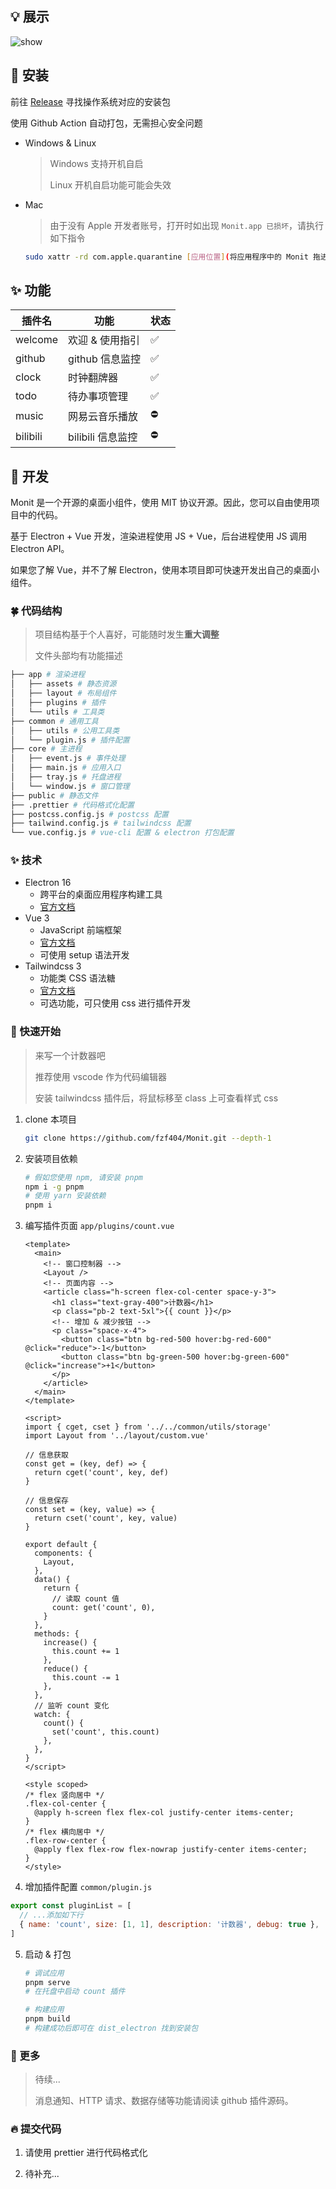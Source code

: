<!--
 * @Author: fzf404
 * @Date: 2022-06-18 17:15:15
 * @LastEditors: fzf404 nmdfzf404@163.com
 * @LastEditTime: 2022-06-20 00:10:47
 * @Description: Monit 说明文档
-->

## 💡 展示

![show](show.jpeg)

## 🎁 安装

前往 [Release](https://github.com/fzf404/Monit/releases) 寻找操作系统对应的安装包

使用 Github Action 自动打包，无需担心安全问题

- Windows & Linux

  > Windows 支持开机自启
  >
  > Linux 开机自启功能可能会失效

- Mac

  > 由于没有 Apple 开发者账号，打开时如出现 `Monit.app 已损坏`，请执行如下指令

  ```bash
  sudo xattr -rd com.apple.quarantine [应用位置](将应用程序中的 Monit 拖进来)
  ```

## ✨ 功能

| 插件名   | 功能              | 状态 |
| -------- | ----------------- | ---- |
| welcome  | 欢迎 & 使用指引   | ✅   |
| github   | github 信息监控   | ✅   |
| clock    | 时钟翻牌器        | ✅   |
| todo     | 待办事项管理      | ✅   |
| music    | 网易云音乐播放    | ⛔️  |
| bilibili | bilibili 信息监控 | ⛔️  |

## 📝 开发

Monit 是一个开源的桌面小组件，使用 MIT 协议开源。因此，您可以自由使用项目中的代码。

基于 Electron + Vue 开发，渲染进程使用 JS + Vue，后台进程使用 JS 调用 Electron API。

如果您了解 Vue，并不了解 Electron，使用本项目即可快速开发出自己的桌面小组件。

### 🍀 代码结构

> 项目结构基于个人喜好，可能随时发生**重大调整**
>
> 文件头部均有功能描述

```bash
├── app # 渲染进程
│   ├── assets # 静态资源
│   ├── layout # 布局组件
│   ├── plugins # 插件
│   └── utils # 工具类
├── common # 通用工具
│   ├── utils # 公用工具类
│   └── plugin.js # 插件配置
├── core # 主进程
│   ├── event.js # 事件处理
│   ├── main.js # 应用入口
│   ├── tray.js # 托盘进程
│   └── window.js # 窗口管理
├── public # 静态文件
├── .prettier # 代码格式化配置
├── postcss.config.js # postcss 配置
├── tailwind.config.js # tailwindcss 配置
└── vue.config.js # vue-cli 配置 & electron 打包配置
```

### ✨ 技术

- Electron 16
  - 跨平台的桌面应用程序构建工具
  - [官方文档](https://www.electronjs.org/zh/docs/latest)
- Vue 3
  - JavaScript 前端框架
  - [官方文档](https://v3.cn.vuejs.org/guide/introduction.html)
  - 可使用 setup 语法开发
- Tailwindcss 3
  - 功能类 CSS 语法糖
  - [官方文档](https://www.tailwindcss.cn/docs)
  - 可选功能，可只使用 css 进行插件开发

### 🚀 快速开始

> 来写一个计数器吧
>
> 推荐使用 vscode 作为代码编辑器
>
> 安装 tailwindcss 插件后，将鼠标移至 class 上可查看样式 css

1. clone 本项目
   ```bash
   git clone https://github.com/fzf404/Monit.git --depth-1
   ```
2. 安装项目依赖
   ```bash
   # 假如您使用 npm, 请安装 pnpm
   npm i -g pnpm
   # 使用 yarn 安装依赖
   pnpm i
   ```
3. 编写插件页面 `app/plugins/count.vue`

   ```vue
   <template>
     <main>
       <!-- 窗口控制器 -->
       <Layout />
       <!-- 页面内容 -->
       <article class="h-screen flex-col-center space-y-3">
         <h1 class="text-gray-400">计数器</h1>
         <p class="pb-2 text-5xl">{{ count }}</p>
         <!-- 增加 & 减少按钮 -->
         <p class="space-x-4">
           <button class="btn bg-red-500 hover:bg-red-600" @click="reduce">-1</button>
           <button class="btn bg-green-500 hover:bg-green-600" @click="increase">+1</button>
         </p>
       </article>
     </main>
   </template>

   <script>
   import { cget, cset } from '../../common/utils/storage'
   import Layout from '../layout/custom.vue'

   // 信息获取
   const get = (key, def) => {
     return cget('count', key, def)
   }

   // 信息保存
   const set = (key, value) => {
     return cset('count', key, value)
   }

   export default {
     components: {
       Layout,
     },
     data() {
       return {
         // 读取 count 值
         count: get('count', 0),
       }
     },
     methods: {
       increase() {
         this.count += 1
       },
       reduce() {
         this.count -= 1
       },
     },
     // 监听 count 变化
     watch: {
       count() {
         set('count', this.count)
       },
     },
   }
   </script>

   <style scoped>
   /* flex 竖向居中 */
   .flex-col-center {
     @apply h-screen flex flex-col justify-center items-center;
   }
   /* flex 横向居中 */
   .flex-row-center {
     @apply flex flex-row flex-nowrap justify-center items-center;
   }
   </style>
   ```

4. 增加插件配置 `common/plugin.js`

```js
export const pluginList = [
  // ...添加如下行
  { name: 'count', size: [1, 1], description: '计数器', debug: true },
]
```

5. 启动 & 打包

   ```bash
   # 调试应用
   pnpm serve
   # 在托盘中启动 count 插件

   # 构建应用
   pnpm build
   # 构建成功后即可在 dist_electron 找到安装包
   ```

### 🍻 更多

> 待续...
>
> 消息通知、HTTP 请求、数据存储等功能请阅读 github 插件源码。

### 🔥 提交代码

1. 请使用 prettier 进行代码格式化

2. 待补充...
